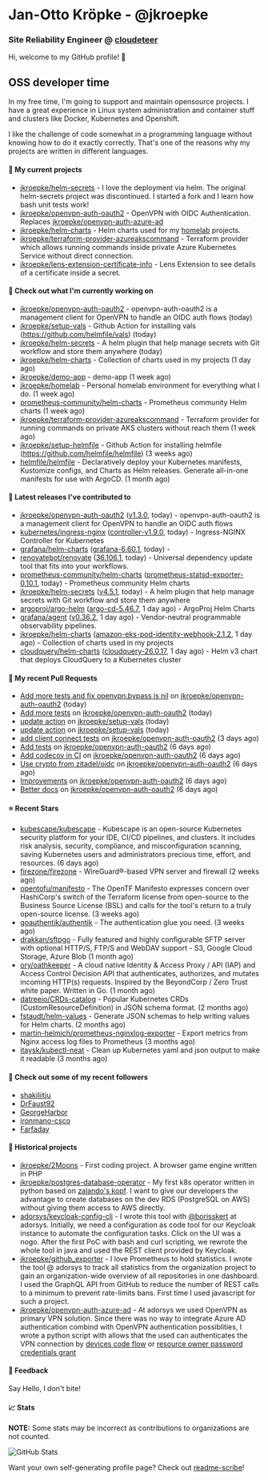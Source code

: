 # Jan-Otto Kröpke - @jkroepke
### Site Reliability Engineer @ [cloudeteer](https://cloudeteer.de/)

Hi, welcome to my GitHub profile! 👋

## OSS developer time
In my free time, I'm going to support and maintain opensource projects. I have a great experience in Linux system administration and container stuff and clusters like Docker, Kubernetes and Openshift.

I like the challenge of code somewhat in a programming language without knowing how to do it exactly correctly. That's one of the reasons why my projects are written in different languages.

#### 🌱 My current projects
- [jkroepke/helm-secrets](https://github.com/jkroepke/helm-secrets) - I love the deployment via helm. The original helm-secrets project was discontinued. I started a fork and I learn how bash unit tests work!
- [jkroepke/openvpn-auth-oauth2](https://github.com/jkroepke/openvpn-auth-oauth2) - OpenVPN with OIDC Authentication. Replaces  [jkroepke/openvpn-auth-azure-ad](https://github.com/jkroepke/openvpn-auth-azure-ad) 
- [jkroepke/helm-charts](https://github.com/jkroepke/helm-charts) - Helm charts used for my [homelab](https://github.com/jkroepke/homelab) projects.
- [jkroepke/terraform-provider-azureakscommand](https://github.com/jkroepke/terraform-provider-azureakscommand) - Terraform provider which allows running commands inside private Azure Kubernetes Service without direct connection.
- [jkroepke/lens-extension-certificate-info](https://github.com/jkroepke/lens-extension-certificate-info) - Lens Extension to see details of a certificate inside a secret.

#### 👷 Check out what I'm currently working on

- [jkroepke/openvpn-auth-oauth2](https://github.com/jkroepke/openvpn-auth-oauth2) - openvpn-auth-oauth2 is a management client for OpenVPN to handle an OIDC auth flows (today)
- [jkroepke/setup-vals](https://github.com/jkroepke/setup-vals) - Github Action for installing vals (https://github.com/helmfile/vals) (today)
- [jkroepke/helm-secrets](https://github.com/jkroepke/helm-secrets) - A helm plugin that help manage secrets with Git workflow and store them anywhere (today)
- [jkroepke/helm-charts](https://github.com/jkroepke/helm-charts) - Collection of charts used in my projects (1 day ago)
- [jkroepke/demo-app](https://github.com/jkroepke/demo-app) - demo-app (1 week ago)
- [jkroepke/homelab](https://github.com/jkroepke/homelab) - Personal homelab environment for everything what I do. (1 week ago)
- [prometheus-community/helm-charts](https://github.com/prometheus-community/helm-charts) - Prometheus community Helm charts (1 week ago)
- [jkroepke/terraform-provider-azureakscommand](https://github.com/jkroepke/terraform-provider-azureakscommand) - Terraform provider for running commands on private AKS clusters without reach them (1 week ago)
- [jkroepke/setup-helmfile](https://github.com/jkroepke/setup-helmfile) - Github Action for installing helmfile (https://github.com/helmfile/helmfile) (3 weeks ago)
- [helmfile/helmfile](https://github.com/helmfile/helmfile) - Declaratively deploy your Kubernetes manifests, Kustomize configs, and Charts as Helm releases. Generate all-in-one manifests for use with ArgoCD. (1 month ago)

#### 🔭 Latest releases I've contributed to

- [jkroepke/openvpn-auth-oauth2](https://github.com/jkroepke/openvpn-auth-oauth2) ([v1.3.0](https://github.com/jkroepke/openvpn-auth-oauth2/releases/tag/v1.3.0), today) - openvpn-auth-oauth2 is a management client for OpenVPN to handle an OIDC auth flows
- [kubernetes/ingress-nginx](https://github.com/kubernetes/ingress-nginx) ([controller-v1.9.0](https://github.com/kubernetes/ingress-nginx/releases/tag/controller-v1.9.0), today) - Ingress-NGINX Controller for Kubernetes
- [grafana/helm-charts](https://github.com/grafana/helm-charts) ([grafana-6.60.1](https://github.com/grafana/helm-charts/releases/tag/grafana-6.60.1), today) - 
- [renovatebot/renovate](https://github.com/renovatebot/renovate) ([36.106.1](https://github.com/renovatebot/renovate/releases/tag/36.106.1), today) - Universal dependency update tool that fits into your workflows.
- [prometheus-community/helm-charts](https://github.com/prometheus-community/helm-charts) ([prometheus-statsd-exporter-0.10.1](https://github.com/prometheus-community/helm-charts/releases/tag/prometheus-statsd-exporter-0.10.1), today) - Prometheus community Helm charts
- [jkroepke/helm-secrets](https://github.com/jkroepke/helm-secrets) ([v4.5.1](https://github.com/jkroepke/helm-secrets/releases/tag/v4.5.1), today) - A helm plugin that help manage secrets with Git workflow and store them anywhere
- [argoproj/argo-helm](https://github.com/argoproj/argo-helm) ([argo-cd-5.46.7](https://github.com/argoproj/argo-helm/releases/tag/argo-cd-5.46.7), 1 day ago) - ArgoProj Helm Charts
- [grafana/agent](https://github.com/grafana/agent) ([v0.36.2](https://github.com/grafana/agent/releases/tag/v0.36.2), 1 day ago) - Vendor-neutral programmable observability pipelines.
- [jkroepke/helm-charts](https://github.com/jkroepke/helm-charts) ([amazon-eks-pod-identity-webhook-2.1.2](https://github.com/jkroepke/helm-charts/releases/tag/amazon-eks-pod-identity-webhook-2.1.2), 1 day ago) - Collection of charts used in my projects
- [cloudquery/helm-charts](https://github.com/cloudquery/helm-charts) ([cloudquery-26.0.17](https://github.com/cloudquery/helm-charts/releases/tag/cloudquery-26.0.17), 1 day ago) - Helm v3 chart that deploys CloudQuery to a Kubernetes cluster

#### 🔨 My recent Pull Requests

- [Add more tests and fix openvpn.bypass is nil](https://github.com/jkroepke/openvpn-auth-oauth2/pull/24) on [jkroepke/openvpn-auth-oauth2](https://github.com/jkroepke/openvpn-auth-oauth2) (today)
- [Add more tests](https://github.com/jkroepke/openvpn-auth-oauth2/pull/22) on [jkroepke/openvpn-auth-oauth2](https://github.com/jkroepke/openvpn-auth-oauth2) (today)
- [update action](https://github.com/jkroepke/setup-vals/pull/61) on [jkroepke/setup-vals](https://github.com/jkroepke/setup-vals) (today)
- [update action](https://github.com/jkroepke/setup-vals/pull/60) on [jkroepke/setup-vals](https://github.com/jkroepke/setup-vals) (today)
- [add client connect tests](https://github.com/jkroepke/openvpn-auth-oauth2/pull/20) on [jkroepke/openvpn-auth-oauth2](https://github.com/jkroepke/openvpn-auth-oauth2) (3 days ago)
- [Add tests](https://github.com/jkroepke/openvpn-auth-oauth2/pull/19) on [jkroepke/openvpn-auth-oauth2](https://github.com/jkroepke/openvpn-auth-oauth2) (6 days ago)
- [Add codecov in CI](https://github.com/jkroepke/openvpn-auth-oauth2/pull/18) on [jkroepke/openvpn-auth-oauth2](https://github.com/jkroepke/openvpn-auth-oauth2) (6 days ago)
- [Use crypto from zitadel/oidc](https://github.com/jkroepke/openvpn-auth-oauth2/pull/17) on [jkroepke/openvpn-auth-oauth2](https://github.com/jkroepke/openvpn-auth-oauth2) (6 days ago)
- [Improvements](https://github.com/jkroepke/openvpn-auth-oauth2/pull/15) on [jkroepke/openvpn-auth-oauth2](https://github.com/jkroepke/openvpn-auth-oauth2) (6 days ago)
- [Better docs](https://github.com/jkroepke/openvpn-auth-oauth2/pull/14) on [jkroepke/openvpn-auth-oauth2](https://github.com/jkroepke/openvpn-auth-oauth2) (6 days ago)

#### ⭐ Recent Stars

- [kubescape/kubescape](https://github.com/kubescape/kubescape) - Kubescape is an open-source Kubernetes security platform for your IDE, CI/CD pipelines, and clusters. It includes risk analysis, security, compliance, and misconfiguration scanning, saving Kubernetes users and administrators precious time, effort, and resources. (6 days ago)
- [firezone/firezone](https://github.com/firezone/firezone) - WireGuard®-based VPN server and firewall (2 weeks ago)
- [opentofu/manifesto](https://github.com/opentofu/manifesto) - The OpenTF Manifesto expresses concern over HashiCorp&#39;s switch of the Terraform license from open-source to the Business Source License (BSL) and calls for the tool&#39;s return to a truly open-source license. (3 weeks ago)
- [goauthentik/authentik](https://github.com/goauthentik/authentik) - The authentication glue you need. (3 weeks ago)
- [drakkan/sftpgo](https://github.com/drakkan/sftpgo) - Fully featured and highly configurable SFTP server with optional HTTP/S, FTP/S and WebDAV support - S3, Google Cloud Storage, Azure Blob (1 month ago)
- [ory/oathkeeper](https://github.com/ory/oathkeeper) - A cloud native Identity &amp; Access Proxy / API (IAP) and Access Control Decision API that authenticates, authorizes, and mutates incoming HTTP(s) requests. Inspired by the BeyondCorp / Zero Trust white paper. Written in Go. (1 month ago)
- [datreeio/CRDs-catalog](https://github.com/datreeio/CRDs-catalog) - Popular Kubernetes CRDs (CustomResourceDefinition) in JSON schema format. (2 months ago)
- [fstaudt/helm-values](https://github.com/fstaudt/helm-values) - Generate JSON schemas to help writing values for Helm charts. (2 months ago)
- [martin-helmich/prometheus-nginxlog-exporter](https://github.com/martin-helmich/prometheus-nginxlog-exporter) - Export metrics from Nginx access log files to Prometheus (3 months ago)
- [itaysk/kubectl-neat](https://github.com/itaysk/kubectl-neat) - Clean up Kubernetes yaml and json output to make it readable (3 months ago)

#### 👯 Check out some of my recent followers

- [shakiliitju](https://github.com/shakiliitju)
- [DrFaust92](https://github.com/DrFaust92)
- [GeorgeHarbor](https://github.com/GeorgeHarbor)
- [ironmano-csco](https://github.com/ironmano-csco)
- [Farfaday](https://github.com/Farfaday)

#### 📜 Historical projects
- [jkroepke/2Moons](https://github.com/jkroepke/2Moons) - First coding project. A browser game engine written in PHP
- [jkroepke/postgres-database-operator](https://github.com/jkroepke/postgres-database-operator) - My first k8s operator written in python based on [zalando's kopf](https://github.com/zalando-incubator/kopf). I want to give our developers the advantage to create databases on the dev RDS (PostgreSQL on AWS) without giving them access to AWS directly.
- [adorsys/keycloak-config-cli](https://github.com/adorsys/keycloak-config-cli) - I wrote this tool with [@borisskert](https://github.com/borisskert) at adorsys. Initially, we need a configuration as code tool for our Keycloak instance to automate the configuration tasks. Click on the UI was a nogo. After the first PoC with bash and curl scripting, we rewrote the whole tool in java and used the REST client provided by Keycloak.
- [jkroepke/github_exporter](https://github.com/jkroepke/github_exporter) - I love Prometheus to hold statistics. I wrote the tool @ adorsys to track all statistics from the organization project to gain an organization-wide overview of all repositories in one dashboard. I used the GraphQL API from GitHub to reduce the number of REST calls to a minimum to prevent rate-limits bans. First time I used javascript for such a project.
- [jkroepke/openvpn-auth-azure-ad](https://github.com/jkroepke/openvpn-auth-azure-ad) - At adorsys we used OpenVPN as primary VPN solution. Since there was no way to integrate Azure AD authentication combind with OpenVPN authentication possiblities, I wrote a python script with allows that the used can authenticates the VPN connection by [devices code flow](https://docs.microsoft.com/en-us/azure/active-directory/develop/v2-oauth2-device-code) or [resource owner password credentials grant](https://docs.microsoft.com/en-us/azure/active-directory/develop/v2-oauth-ropc)

#### 💬 Feedback

Say Hello, I don't bite!

#### 📈 Stats

**NOTE:** Some stats may be incorrect as contributions to organizations
are not counted.

![GitHub Stats](https://github-readme-stats.vercel.app/api?username=jkroepke&count_private=false&theme=tokyonight&show_icons=true)

Want your own self-generating profile page? Check out [readme-scribe](https://github.com/muesli/readme-scribe)!

